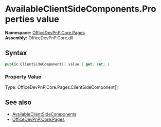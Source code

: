 # AvailableClientSideComponents.Properties value
**Namespace:** [OfficeDevPnP.Core.Pages](OfficeDevPnP.Core.Pages.md)  
**Assembly:** OfficeDevPnP.Core.dll  
## Syntax
```C#
public ClientSideComponent[] value { get; set; }
```

### Property Value
Type: OfficeDevPnP.Core.Pages.ClientSideComponent[]  

## See also
- [AvailableClientSideComponents](OfficeDevPnP.Core.Pages.AvailableClientSideComponents.md) 
- [OfficeDevPnP.Core.Pages](OfficeDevPnP.Core.Pages.md)
